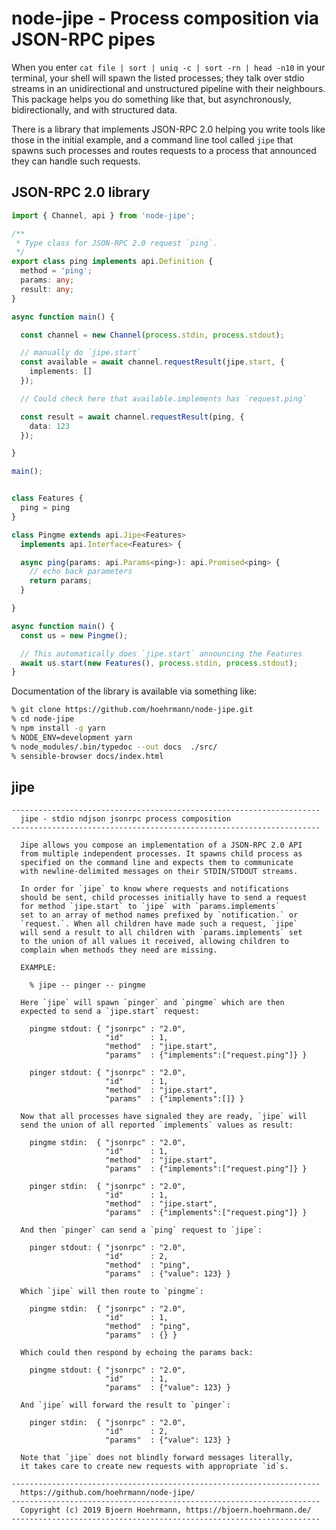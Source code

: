 # node-jipe - Process composition via JSON-RPC pipes

When you enter `cat file | sort | uniq -c | sort -rn | head -n10` in
your terminal, your shell will spawn the listed processes; they talk
over stdio streams in an unidirectional and unstructured pipeline
with their neighbours. This package helps you do something like that,
but asynchronously, bidirectionally, and with structured data.

There is a library that implements JSON-RPC 2.0 helping you write
tools like those in the initial example, and a command line tool
called `jipe` that spawns such processes and routes requests to a
process that announced they can handle such requests.

## JSON-RPC 2.0 library

```typescript
import { Channel, api } from 'node-jipe';

/**
 * Type class for JSON-RPC 2.0 request `ping`.
 */
export class ping implements api.Definition {
  method = 'ping';
  params: any;
  result: any;
}

async function main() {

  const channel = new Channel(process.stdin, process.stdout);

  // manually do `jipe.start`
  const available = await channel.requestResult(jipe.start, {
    implements: []
  });

  // Could check here that available.implements has `request.ping`

  const result = await channel.requestResult(ping, {
    data: 123
  });

}

main();
```

```typescript

class Features {
  ping = ping
}

class Pingme extends api.Jipe<Features>
  implements api.Interface<Features> {

  async ping(params: api.Params<ping>): api.Promised<ping> {
    // echo back parameters
    return params;
  }

}

async function main() {
  const us = new Pingme();

  // This automatically does `jipe.start` announcing the Features
  await us.start(new Features(), process.stdin, process.stdout);
}

```

Documentation of the library is available via something like:

```bash
% git clone https://github.com/hoehrmann/node-jipe.git
% cd node-jipe
% npm install -g yarn
% NODE_ENV=development yarn
% node_modules/.bin/typedoc --out docs  ./src/
% sensible-browser docs/index.html
```

## jipe

```plaintext
---------------------------------------------------------------------
  jipe - stdio ndjson jsonrpc process composition
---------------------------------------------------------------------

  Jipe allows you compose an implementation of a JSON-RPC 2.0 API
  from multiple independent processes. It spawns child process as
  specified on the command line and expects them to communicate
  with newline-delimited messages on their STDIN/STDOUT streams.

  In order for `jipe` to know where requests and notifications
  should be sent, child processes initially have to send a request
  for method `jipe.start` to `jipe` with `params.implements`
  set to an array of method names prefixed by `notification.` or
  `request.`. When all children have made such a request, `jipe`
  will send a result to all children with `params.implements` set
  to the union of all values it received, allowing children to
  complain when methods they need are missing.

  EXAMPLE:

    % jipe -- pinger -- pingme

  Here `jipe` will spawn `pinger` and `pingme` which are then
  expected to send a `jipe.start` request:

    pingme stdout: { "jsonrpc" : "2.0",
                     "id"      : 1,
                     "method"  : "jipe.start",
                     "params"  : {"implements":["request.ping"]} }

    pinger stdout: { "jsonrpc" : "2.0",
                     "id"      : 1,
                     "method"  : "jipe.start",
                     "params"  : {"implements":[]} }

  Now that all processes have signaled they are ready, `jipe` will
  send the union of all reported `implements` values as result:

    pingme stdin:  { "jsonrpc" : "2.0",
                     "id"      : 1,
                     "method"  : "jipe.start",
                     "params"  : {"implements":["request.ping"]} }

    pinger stdin:  { "jsonrpc" : "2.0",
                     "id"      : 1,
                     "method"  : "jipe.start",
                     "params"  : {"implements":["request.ping"]} }

  And then `pinger` can send a `ping` request to `jipe`:

    pinger stdout: { "jsonrpc" : "2.0",
                     "id"      : 2,
                     "method"  : "ping",
                     "params"  : {"value": 123} }

  Which `jipe` will then route to `pingme`:

    pingme stdin:  { "jsonrpc" : "2.0",
                     "id"      : 1,
                     "method"  : "ping",
                     "params"  : {} }

  Which could then respond by echoing the params back:

    pingme stdout: { "jsonrpc" : "2.0",
                     "id"      : 1,
                     "params"  : {"value": 123} }

  And `jipe` will forward the result to `pinger`:

    pinger stdin:  { "jsonrpc" : "2.0",
                     "id"      : 2,
                     "params"  : {"value": 123} }

  Note that `jipe` does not blindly forward messages literally,
  it takes care to create new requests with appropriate `id`s.

---------------------------------------------------------------------
  https://github.com/hoehrmann/node-jipe/
---------------------------------------------------------------------
  Copyright (c) 2019 Bjoern Hoehrmann, https://bjoern.hoehrmann.de/
---------------------------------------------------------------------
```
